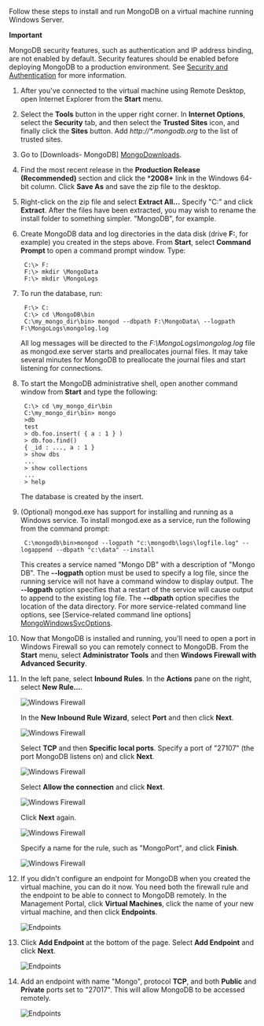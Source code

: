 Follow these steps to install and run MongoDB on a virtual machine running Windows Server.

<div class="dev-callout">
<b>Important</b>
<p>MongoDB security features, such as authentication and IP address binding, are not enabled by default. Security features should be enabled before deploying MongoDB to a production environment.  See <a href="http://www.mongodb.org/display/DOCS/Security+and+Authentication">Security and Authentication</a> for more information.</p>
</div>

1. After you've connected to the virtual machine using Remote Desktop, open Internet Explorer from the **Start** menu.
2. Select the **Tools** button in the upper right corner.  In **Internet Options**, select the **Security** tab, and then select the **Trusted Sites** icon, and finally click the **Sites** button. Add *http://\*.mongodb.org* to the list of trusted sites.
3. Go to [Downloads- MongoDB] [MongoDownloads].
4. Find the most recent release in the **Production Release (Recommended)** section and click the ***2008+** link in the Windows 64-bit column.  Click **Save As** and save the zip file to the desktop.
5. Right-click on the zip file and select **Extract All...**  Specify "C:\" and click **Extract**.  After the files have been extracted, you may wish to rename the install folder to something simpler.  "MongoDB", for example.
6. Create MongoDB data and log directories in the data disk (drive **F:**, for example) you created in the steps above. From **Start**, select **Command Prompt** to open a command prompt window.  Type:

		C:\> F:
		F:\> mkdir \MongoData
		F:\> mkdir \MongoLogs

7. To run the database, run: 

		F:\> C:
		C:\> cd \MongoDB\bin
		C:\my_mongo_dir\bin> mongod --dbpath F:\MongoData\ --logpath F:\MongoLogs\mongolog.log

	All log messages will be directed to the *F:\MongoLogs\mongolog.log* file as mongod.exe server starts and preallocates journal files. It may take several minutes for MongoDB to preallocate the journal files and start listening for connections.

8. To start the MongoDB administrative shell, open another command window from **Start** and type the following:

		C:\> cd \my_mongo_dir\bin  
		C:\my_mongo_dir\bin> mongo  
		>db  
		test  	  
		> db.foo.insert( { a : 1 } )  
		> db.foo.find()  
		{ _id : ..., a : 1 }  
		> show dbs  
		...  
		> show collections  
		...  
		> help  

	The database is created by the insert.
9. (Optional) mongod.exe has support for installing and running as a Windows service. To install mongod.exe as a service, run the following from the command prompt:

		C:\mongodb\bin>mongod --logpath "c:\mongodb\logs\logfile.log" --logappend --dbpath "c:\data" --install 

	This creates a service named "Mongo DB" with a description of "Mongo DB". The **--logpath** option must be used to specify a log file, since the running service will not have a command window to display output.  The **--logpath** option specifies that a restart of the service will cause output to append to the existing log file.  The **--dbpath** option specifies the location of the data directory. For more service-related command line options, see [Service-related command line options] [MongoWindowsSvcOptions].
10. Now that MongoDB is installed and running, you'll need to open a port in Windows Firewall so you can remotely connect to MongoDB.  From the **Start** menu, select **Administrator Tools** and then **Windows Firewall with Advanced Security**. 

11. In the left pane, select **Inbound Rules**.  In the **Actions** pane on the right, select **New Rule...**.
	
	![Windows Firewall][Image1]

	In the **New Inbound Rule Wizard**, select **Port** and then click **Next**.
	
	![Windows Firewall][Image2]

	Select **TCP** and then **Specific local ports**.  Specify a port of "27107" (the port MongoDB listens on) and click **Next**.

	![Windows Firewall][Image3]

	Select **Allow the connection** and click **Next**.

	![Windows Firewall][Image4]

	Click **Next** again.
	
	![Windows Firewall][Image5]

	Specify a name for the rule, such as "MongoPort", and click **Finish**.

	![Windows Firewall][Image6]
	
12. If you didn't configure an endpoint for MongoDB when you created the virtual machine, you can do it now. You need both the firewall rule and the endpoint to be able to connect to MongoDB remotely. In the Management Portal, click **Virtual Machines**, click the name of your new virtual machine, and then click **Endpoints**.

	![Endpoints][Image7]
13. Click **Add Endpoint** at the bottom of the page. Select **Add Endpoint** and click **Next**.
	
	![Endpoints][Image8]

14. Add an endpoint with name "Mongo", protocol **TCP**, and both **Public** and **Private** ports set to "27017". This will allow MongoDB to be accessed remotely.

	![Endpoints][Image9]

[MongoDownloads]: http://www.mongodb.org/downloads

[MongoWindowsSvcOptions]: http://www.mongodb.org/display/DOCS/Windows+Service


[Image1]: ./media/install-and-run-mongo-on-win2k8-vm/WinFirewall1.png
[Image2]: ./media/install-and-run-mongo-on-win2k8-vm/WinFirewall2.png
[Image3]: ./media/install-and-run-mongo-on-win2k8-vm/WinFirewall3.png
[Image4]: ./media/install-and-run-mongo-on-win2k8-vm/WinFirewall4.png
[Image5]: ./media/install-and-run-mongo-on-win2k8-vm/WinFirewall5.png
[Image6]: ./media/install-and-run-mongo-on-win2k8-vm/WinFirewall6.png
[Image7]: ./media/install-and-run-mongo-on-win2k8-vm/WinVmAddEndpoint.png
[Image8]: ./media/install-and-run-mongo-on-win2k8-vm/WinVmAddEndpoint2.png
[Image9]: ./media/install-and-run-mongo-on-win2k8-vm/WinVmAddEndpoint3.png
